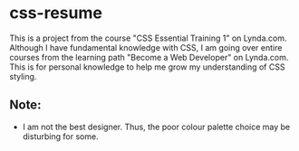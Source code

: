 # css-resume
This is a project from the course "CSS Essential Training 1" on Lynda.com. Although I have fundamental knowledge with CSS, I am going over entire courses from the learning path "Become a Web Developer" on Lynda.com. This is for personal knowledge to help me grow my understanding of CSS styling.

## Note:
- I am not the best designer. Thus, the poor colour palette choice may be disturbing for some.
